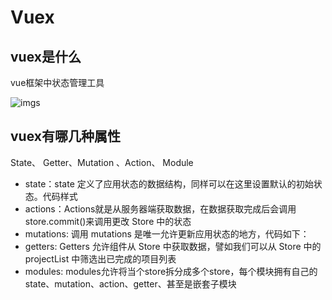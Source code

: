 # Vuex

## vuex是什么

vue框架中状态管理工具

![imgs](https://upload-images.jianshu.io/upload_images/6271831-2aa1adfb7c94b555.png?imageMogr2/auto-orient/strip%7CimageView2/2/w/700)

## vuex有哪几种属性

State、 Getter、Mutation 、Action、 Module

- state：state 定义了应用状态的数据结构，同样可以在这里设置默认的初始状态。代码样式
- actions：Actions就是从服务器端获取数据，在数据获取完成后会调用store.commit()来调用更改 Store 中的状态
- mutations: 调用 mutations 是唯一允许更新应用状态的地方，代码如下：
- getters: Getters 允许组件从 Store 中获取数据，譬如我们可以从 Store 中的 projectList 中筛选出已完成的项目列表
- modules: modules允许将当个store拆分成多个store，每个模块拥有自己的 state、mutation、action、getter、甚至是嵌套子模块